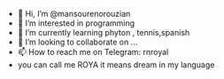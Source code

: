 - 👋 Hi, I’m @mansourenorouzian
- 👀 I’m interested in programming
- 🌱 I’m currently learning phyton , tennis,spanish
- 💞️ I’m looking to collaborate on ...
- 📫 How to reach me on Telegram: rnroyal
- you can call me ROYA it means dream in my language 

<!---
mansourenorouzian/mansourenorouzian is a ✨ special ✨ repository because its `README.md` (this file) appears on your GitHub profile.
You can click the Preview link to take a look at your changes.
--->
